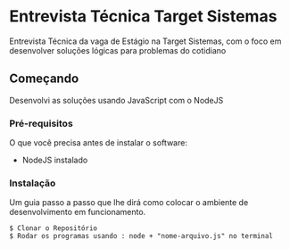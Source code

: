 # Entrevista Técnica Target Sistemas

Entrevista Técnica da vaga de Estágio na Target Sistemas, com o foco em desenvolver soluções lógicas para problemas do cotidiano

## Começando

Desenvolvi as soluções usando JavaScript com o NodeJS

### Pré-requisitos

O que você precisa antes de instalar o software:

* NodeJS instalado

### Instalação

Um guia passo a passo que lhe dirá como colocar o ambiente de desenvolvimento em funcionamento.

```
$ Clonar o Repositório 
$ Rodar os programas usando : node + "nome-arquivo.js" no terminal
```


